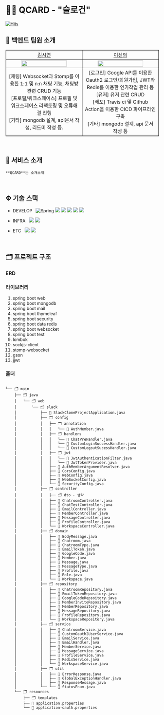# 🧑‍💻 QCARD - "슬로건"

[![Hits](https://hits.seeyoufarm.com/api/count/incr/badge.svg?url=https%3A%2F%2Fgithub.com%2FQ-CARD%2FQCard-server&count_bg=%234282FF&title_bg=%23555555&icon=&icon_color=%23E7E7E7&title=hits&edge_flat=false)](https://hits.seeyoufarm.com)

## 🥳 백엔드 팀원 소개

<table border="1" cellspacing="0" cellpadding="0" width="90%">
    <tr width="100%">
        <td width="30%" align="center"><a href= "https://github.com/siyeonkm">김시연</a></td>
        <td width="30%" align="center"><a href= "https://github.com/sunnyineverywhere">이선의</a></td>
    </tr>
    <tr width="100%">
        <td width="30%" align="center"><img src = "https://github.com/siyeonkm.png" width="80%"/></td>
        <td width="30%" align="center"><img src = "https://github.com/sunnyineverywhere.png" width="80%"/></td>
    </tr>
    <tr width="100%">
       <td width="30%" align="center">[채팅] Websocket과 Stomp를 이용한 1:1 및 n:n 채팅 기능, 채팅방 관련 CRUD 기능  
          </br> [프로필/워크스페이스] 프로필 및 워크스페이스 리팩토링 및 오류해결 진행
          </br> [기타] mongodb 설계, api문서 작성, 리드미 작성 등.</td>
        <td width="30%" align="center">[로그인] Google API를 이용한 Oauth2 로그인/회원가입, JWT와 Redis를 이용한 인가작업 관리 등 
          </br> [유저] 유저 관련 CRUD
          </br> [배포] Travis ci 및 Github Action을 이용한 CICD 파이프라인 구축
          </br> [기타] mongodb 설계, api 문서 작성 등 </td>
   </tr>
</table>
<br>

## 👋 서비스 소개
```**QCARD**는 소개소개```

<br>

## ⚙️ 기술 스택    
- DEVELOP &nbsp; 
![Spring](https://img.shields.io/badge/Spring-6DB33F?style=round-square&logo=Spring&logoColor=white) <img src="https://img.shields.io/badge/MongoDB-47A248?style=flat-square&logo=MongoDB&logoColor=white"/> <img src="https://img.shields.io/badge/Google-4285F4?style=flat-square&logo=Google&logoColor=white"/> <img src="https://img.shields.io/badge/Stomp-010101?style=flat-square&logo=Stomp&logoColor=white"/> <img src="https://img.shields.io/badge/Websocket-010101?style=flat-square&logo=Websocket&logoColor=white"/> <img src="https://img.shields.io/badge/Redis-DC382D?style=flat-square&logo=Redis&logoColor=white"/>

- INFRA &nbsp;
<img src="https://img.shields.io/badge/Amazon CodeDeploy-7D9B4B?style=flat-square&logo=Amazon CodeDeploy&logoColor=white"/> <img src="https://img.shields.io/badge/Travis CI-3EAAAF?style=flat-square&logo=Travis CI&logoColor=white"/>


- ETC &nbsp; 
<img src="https://img.shields.io/badge/GitHub -181717?style=flat-square&logo=GitHub&logoColor=white"/> <img src="https://img.shields.io/badge/GitHub Actions-256EE0?style=flat-square&logo=GitHub Actions&logoColor=white"/></br>

<br>

## 🗂️ 프로젝트 구조

### ERD

### 라이브러리
1. spring boot web
2. spring boot mongodb
3. spring boot mail
4. spring boot thymeleaf
5. spring boot security
6. spring boot data redis
7. spring boot websocket
8. spring boot test
9. lombok
10. sockjs-client
11. stomp-websocket
12. gson
13. jjwt

### 폴더 
<pre>
<code>
└── 🗂 main
    ├── 🗂 java
    │   └── 🗂 web
    │       └── 🗂 slack
    │           ├── 📑 SlackCloneProjectApplication.java
    │           ├── 🗂 config
    │           │   ├── 🗂 annotation
    │           │   │   └── 📑 AuthMember.java
    │           │   ├── 🗂 handlers
    │           │   │   └── 📑 ChatPreHandler.java
    │           │   │   └── 📑 CustomLoginSuccessHandler.java
    │           │   │   └── 📑 CustomLogoutSucessHandler.java
    │           │   ├── 🗂 jwt
    │           │   │   └── 📑 JwtAuthenticationFilter.java
    │           │   │   └── 📑 JwtTokenProvider.java
    │           │   ├── 📑 AuthMemberArgumentResolver.java
    │           │   ├── 📑 CorsConfig.java
    │           │   ├── 📑 WebConfig.java
    │           │   ├── 📑 WebSocketConfig.java
    │           │   └── 📑 SecurityConfig.java
    │           ├── 🗂 controller
    │           │   ├── 🗂 dto - 생략
    │           │   ├── 📑 ChatroomController.java
    │           │   ├── 📑 ChatTestController.java
    │           │   ├── 📑 EmailController.java
    │           │   ├── 📑 MemberController.java
    │           │   ├── 📑 MessageController.java
    │           │   ├── 📑 ProfileController.java
    │           │   └── 📑 WorkspaceController.java
    │           ├── 🗂 domain
    │           │   ├── 📑 BodyMessage.java
    │           │   ├── 📑 Chatroom.java
    │           │   ├── 📑 ChatroomType.java
    │           │   ├── 📑 EmailToken.java
    │           │   ├── 📑 GoogleCode.java
    │           │   ├── 📑 Member.java
    │           │   ├── 📑 Message.java
    │           │   ├── 📑 MessageType.java
    │           │   ├── 📑 Profile.java
    │           │   ├── 📑 Role.java
    │           │   └── 📑 Workspace.java
    │           ├── 🗂 repository
    │           │   ├── 📑 ChatroomRepository.java
    │           │   ├── 📑 EmailTokenRepository.java
    │           │   ├── 📑 GoogleCodeRepsoitory.java
    │           │   ├── 📑 MemberInviteRepository.java
    │           │   ├── 📑 MemberRepository.java
    │           │   ├── 📑 MessageRepository.java
    │           │   ├── 📑 ProfileRepository.java
    │           │   └── 📑 WorkspaceRepository.java
    │           ├── 🗂 service
    │           │   ├── 📑 ChatroomService.java
    │           │   ├── 📑 CustomOauth2UserService.java
    │           │   ├── 📑 EmailService.java
    │           │   ├── 📑 EmailHandler.java
    │           │   ├── 📑 MemberService.java
    │           │   ├── 📑 MessageService.java
    │           │   ├── 📑 ProfileService.java
    │           │   ├── 📑 RedisService.java
    │           │   └── 📑 WorkspaceService.java
    │           ├── 🗂 util
    │           │   ├── 📑 ErrorResponse.java
    │           │   ├── 📑 GlobalExceptionHandler.java
    │           │   ├── 📑 ResponseMessage.java
    │           └── └── 📑 StatusEnum.java
    └── 🗂 resources
        ├── 🗂 templates
        ├── 📑 application.properties
        └── 📑 application-oauth.properties
</code>
</pre>


